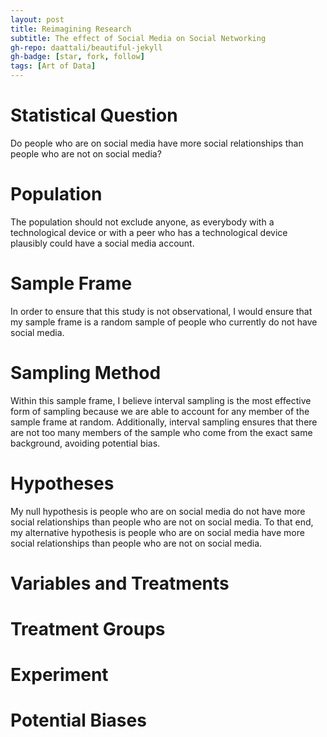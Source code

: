 ```yaml
---
layout: post
title: Reimagining Research
subtitle: The effect of Social Media on Social Networking
gh-repo: daattali/beautiful-jekyll
gh-badge: [star, fork, follow]
tags: [Art of Data]
---
```


# Statistical Question

Do people who are on social media have more social relationships than people who are not on social media?

# Population

The population should not exclude anyone, as everybody with a technological device or with a peer who has a technological device plausibly could have a social media account.

# Sample Frame

In order to ensure that this study is not observational, I would ensure that my sample frame is a random sample of people who currently do not have social media.

# Sampling Method

Within this sample frame, I believe interval sampling is the most effective form of sampling because we are able to account for any member of the sample frame at random. Additionally, interval sampling ensures that there are not too many members of the sample who come from the exact same background, avoiding potential bias.

# Hypotheses

My null hypothesis is people who are on social media do not have more social relationships than people who are not on social media. To that end, my alternative hypothesis is people who are on social media have more social relationships than people who are not on social media.

# Variables and Treatments

# Treatment Groups

# Experiment

# Potential Biases

